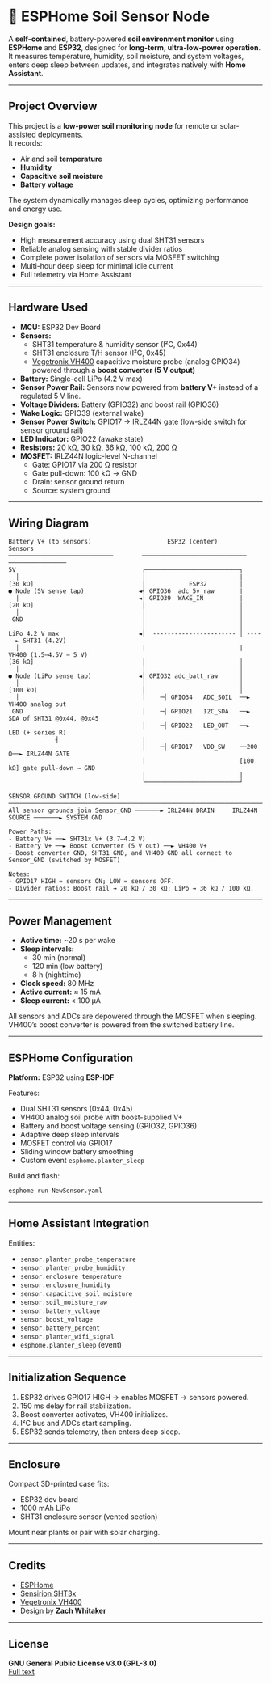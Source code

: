 # 🌱 ESPHome Soil Sensor Node

A **self-contained**, battery-powered **soil environment monitor** using **ESPHome** and **ESP32**, designed for **long-term, ultra-low-power operation**.  
It measures temperature, humidity, soil moisture, and system voltages, enters deep sleep between updates, and integrates natively with **Home Assistant**.

---

## Project Overview

This project is a **low-power soil monitoring node** for remote or solar-assisted deployments.  
It records:

- Air and soil **temperature**
- **Humidity**
- **Capacitive soil moisture**
- **Battery voltage**

The system dynamically manages sleep cycles, optimizing performance and energy use.

**Design goals:**
- High measurement accuracy using dual SHT31 sensors  
- Reliable analog sensing with stable divider ratios  
- Complete power isolation of sensors via MOSFET switching  
- Multi-hour deep sleep for minimal idle current  
- Full telemetry via Home Assistant

---

## Hardware Used

- **MCU:** ESP32 Dev Board  
- **Sensors:**
  - SHT31 temperature & humidity sensor (I²C, 0x44)  
  - SHT31 enclosure T/H sensor (I²C, 0x45)  
  - [Vegetronix VH400](https://www.vegetronix.com/Products/VH400/) capacitive moisture probe (analog GPIO34) powered through a **boost converter (5 V output)**
- **Battery:** Single-cell LiPo (4.2 V max)  
- **Sensor Power Rail:** Sensors now powered from **battery V+** instead of a regulated 5 V line.  
- **Voltage Dividers:** Battery (GPIO32) and boost rail (GPIO36)  
- **Wake Logic:** GPIO39 (external wake)  
- **Sensor Power Switch:** GPIO17 → IRLZ44N gate (low-side switch for sensor ground rail)  
- **LED Indicator:** GPIO22 (awake state)  
- **Resistors:** 20 kΩ, 30 kΩ, 36 kΩ, 100 kΩ, 200 Ω  
- **MOSFET:** IRLZ44N logic-level N-channel  
  - Gate: GPIO17 via 200 Ω resistor  
  - Gate pull-down: 100 kΩ → GND  
  - Drain: sensor ground return  
  - Source: system ground  

---

## Wiring Diagram

```
Battery V+ (to sensors)                     ESP32 (center)                   Sensors 
─────────────────────────────        ─────────────────────────────      ────────────────
5V                                   ┌──────────────────────────┐        
  │                                  |                          |
[30 kΩ]                              │            ESP32         │
● Node (5V sense tap)               ◄┤ GPIO36  adc_5v_raw       |   
  |                                 ◄| GPIO39  WAKE_IN          |
[20 kΩ]                              │                          │
  │                                  │                          │
 GND                                 │                          │
                                     │                          │
LiPo 4.2 V max                      ◄│  ----------------------- │ ------► SHT31 (4.2V)  
  │                                  |                          |         VH400 (1.5–4.5V → 5 V) 
[36 kΩ]                              │                          │         
  │                                  │                          │
● Node (LiPo sense tap)             ◄│ GPIO32 adc_batt_raw      │
  │                                  │                          │
[100 kΩ]                             │                          │
  │                                  │    ─┤ GPIO34   ADC_SOIL  ──► VH400 analog out
 GND                                 │    ─┤ GPIO21   I2C_SDA   ──► SDA of SHT31 @0x44, @0x45
                                     │    ─┤ GPIO22   LED_OUT   ──► LED (+ series R)
             ┤                       |
                                     │    ─┤ GPIO17   VDD_SW    ──200 Ω──► IRLZ44N GATE
                                     │                          [100 kΩ] gate pull-down → GND
                                     │                          |
                                     └──────────────────────────┘

SENSOR GROUND SWITCH (low-side)
──────────────────────────────────────────────────────────────────────────────────────────────────
All sensor grounds join Sensor_GND ───────► IRLZ44N DRAIN     IRLZ44N SOURCE ───────► SYSTEM GND

Power Paths:
- Battery V+ ──► SHT31x V+ (3.7–4.2 V)
- Battery V+ ──► Boost Converter (5 V out) ──► VH400 V+
- Boost converter GND, SHT31 GND, and VH400 GND all connect to Sensor_GND (switched by MOSFET)

Notes:
- GPIO17 HIGH = sensors ON; LOW = sensors OFF.  
- Divider ratios: Boost rail → 20 kΩ / 30 kΩ; LiPo → 36 kΩ / 100 kΩ.
```

---

## Power Management

- **Active time:** ~20 s per wake  
- **Sleep intervals:**  
  - 30 min (normal)  
  - 120 min (low battery)  
  - 8 h (nighttime)  
- **Clock speed:** 80 MHz  
- **Active current:** ≈ 15 mA  
- **Sleep current:** < 100 µA  

All sensors and ADCs are depowered through the MOSFET when sleeping.  
VH400’s boost converter is powered from the switched battery line.

---

## ESPHome Configuration

**Platform:** ESP32 using **ESP-IDF**

Features:
- Dual SHT31 sensors (0x44, 0x45)  
- VH400 analog soil probe with boost-supplied V+  
- Battery and boost voltage sensing (GPIO32, GPIO36)  
- Adaptive deep sleep intervals  
- MOSFET control via GPIO17  
- Sliding window battery smoothing  
- Custom event `esphome.planter_sleep`

Build and flash:
```bash
esphome run NewSensor.yaml
```

---

## Home Assistant Integration

Entities:
- `sensor.planter_probe_temperature`
- `sensor.planter_probe_humidity`
- `sensor.enclosure_temperature`
- `sensor.enclosure_humidity`
- `sensor.capacitive_soil_moisture`
- `sensor.soil_moisture_raw`
- `sensor.battery_voltage`
- `sensor.boost_voltage`
- `sensor.battery_percent`
- `sensor.planter_wifi_signal`
- `esphome.planter_sleep` (event)

---

## Initialization Sequence

1. ESP32 drives GPIO17 HIGH → enables MOSFET → sensors powered.  
2. 150 ms delay for rail stabilization.  
3. Boost converter activates, VH400 initializes.  
4. I²C bus and ADCs start sampling.  
5. ESP32 sends telemetry, then enters deep sleep.

---

## Enclosure

Compact 3D-printed case fits:
- ESP32 dev board  
- 1000 mAh LiPo  
- SHT31 enclosure sensor (vented section)  

Mount near plants or pair with solar charging.

---

## Credits

- [ESPHome](https://esphome.io)  
- [Sensirion SHT3x](https://www.sensirion.com)  
- [Vegetronix VH400](https://www.vegetronix.com/Products/VH400/)  
- Design by **Zach Whitaker**

---

## License

**GNU General Public License v3.0 (GPL-3.0)**  
[Full text](https://www.gnu.org/licenses/gpl-3.0.en.html)
